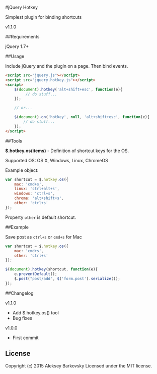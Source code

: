 #jQuery Hotkey

Simplest plugin for binding shortcuts

v1.1.0

##Requirements

jQuery 1.7+


##Usage

Include jQuery and the plugin on a page. Then bind events.

```html
<script src="jquery.js"></script>
<script src="jquery.hotkey.js"></script>
<script>
	$(document).hotkey('alt+shift+esc', function(e){
	     // do stuff...
	});

	// or...

	$(document).on('hotkey', null, 'alt+shift+esc', function(e){
	    // do stuff...
	});
</script>
```

##Tools

**$.hotkey.os(items)** - Definition of shortcut keys for the OS.

Supported OS: OS X, Windows, Linux, ChromeOS

Example object:

```js
var shortcut = $.hotkey.os({
	mac: 'cmd+s',
	linux: 'ctrl+alt+s',
	windows: 'ctrl+s',
	chrome: 'alt+shift+s',
	other: 'ctrl+s'
});
```
Property ```other``` is default shortcut.

##Example

Save post as ```ctrl+s``` or ```cmd+s``` for Mac

```js
var shortcut = $.hotkey.os({
	mac: 'cmd+s',
	other: 'ctrl+s'
});

$(document).hotkey(shortcut, function(e){
	e.preventDefault();
	$.post("post/add", $('form.post').serialize());
});
```

##Changelog

v1.1.0
* Add $.hotkey.os() tool
* Bug fixes

v1.0.0
* First commit

## License

Copyright (c) 2015 Aleksey Barkovsky
Licensed under the MIT license.